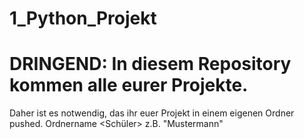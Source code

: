 # 1_Python_Projekt
# DRINGEND: In diesem Repository kommen alle eurer Projekte.
Daher ist es notwendig, das ihr euer Projekt in einem eigenen Ordner pushed.
Ordnername <Schüler> z.B. "Mustermann"
